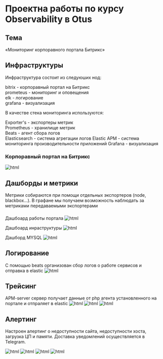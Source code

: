 #  Проектна работы по курсу Observability в Otus

## Тема
«Мониторинг корпоравного портала Битрикс» 


## Инфраструктуры
Инфраструктура состоит из следуюших нод:

bitrix - корпоравный портал на Битрикс  
prometeus -  мониторинг и оповещения  
elk - логирование  
grafana - визуализация

В качестве стека мониторинга используются:

Exporter's - экспортеры метрик  
Prometheus - хранилище метрик  
Beats - агент сбора логов  
Elasticsearch - система агрегации логов 
Elastic APM - система мониторинга производительности приложений 
Grafana - визуализация

###  Корпоравный портал на Битрикс
![html](img/bitrix.JPG)

## Дашборды и метрики
Метрики собираются при помощи отдельных экспортеров (node, blackbox...). В графане мы получаем возможность наблюдать за  метриками передаваемыми экспортерами

### 
Дашбоард работы портала
![html](img/graf1.JPG)

Дашбоард инраструктуры
![html](img/graf2.JPG)

Дашборд MYSQL 
![html](img/graf3.JPG)

## Логирование

С помощью beats организован сбор логов о работе сервисов и отправка в elastic
![html](img/elk.JPG)


## Трейсинг
APM-server сервер получает данные от php агента установленного на портале и отпраляет в elastic
![html](img/apm.JPG)
![html](img/apm2.JPG)
![html](img/apm3.JPG)


## Алертинг

Настроен алертинг о недоступности сайта, недоступности хоста, загрузка ЦП и памяти. Доставка уведомлений осуществляется в Telegram.

![html](img/alerting.JPG)
![html](img/alerting2.JPG)
![html](img/alerting3.JPG)
![html](img/alerting4.JPG)

